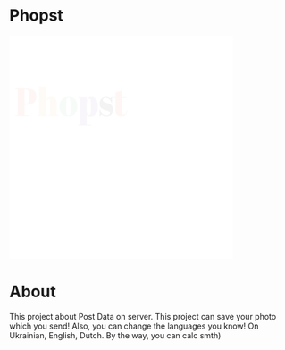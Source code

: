 # Phopst
<img src="phopt.svg" style="height:400px; width:400px">

# About
This project about Post Data on server. This project can save your photo which you send! Also, you can change the languages you know! On Ukrainian, English, Dutch. By the way, you can calc smth)
